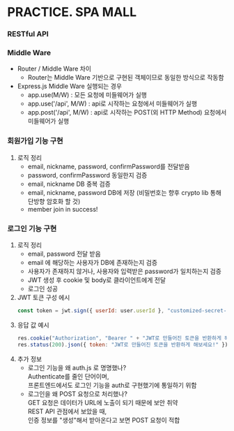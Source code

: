 # PRACTICE. SPA MALL

### RESTful API

### Middle Ware
   - Router / Middle Ware 차이
      * Router는 Middle Ware 기반으로 구현된 객체이므로 동일한 방식으로 작동함
   - Express.js Middle Ware 실행되는 경우
      * app.use(M/W) : 모든 요청에 미들웨어가 실행
      * app.use('/api', M/W) : api로 시작하는 요청에서 미들웨어가 실행
      * app.post('/api', M/W) : api로 시작하는 POST(외 HTTP Method) 요청에서 미들웨어가 실행

### 회원가입 기능 구현
   1. 로직 정리
      - email, nickname, password, confirmPassword를 전달받음
      - password, confirmPassword 동일한지 검증
      - email, nickname DB 중복 검증
      - email, nickname, password DB에 저장 (비밀번호는 향후 crypto lib 통해 단방향 암호화 할 것)
      - member join in success!

### 로그인 기능 구현
   1. 로직 정리
      - email, password 전달 받음
      - email 에 해당하는 사용자가 DB에 존재하는지 검증
      - 사용자가 존재하지 않거나, 사용자와 입력받은 password가 일치하는지 검증
      - JWT 생성 후 cookie 및 body로 클라이언트에게 전달
      - 로그인 성공
   2. JWT 토큰 구성 에시
      ``` javascript
      const token = jwt.sign({ userId: user.userId }, "customized-secret-key");
      ```
   3. 응답 값 예시
      ``` javascript
      res.cookie("Authorization", "Bearer " + "JWT로 만들어진 토큰을 반환하게 해보세요!");
      res.status(200).json({ token: "JWT로 만들어진 토큰을 반환하게 해보세요!" });
      ```
   4. 추가 정보
      - 로그인 기능을 왜 auth.js 로 명명했나?   
         Authenticate를 줄인 단어이며,   
         프론트엔드에서도 로그인 기능을 auth로 구현했기에 통일하기 위함
      - 로그인을 왜 POST 요청으로 처리했나?   
         GET 요청은 데이터가 URL에 노출이 되기 때문에 보안 취약   
         REST API 관점에서 보았을 때,   
         인증 정보를 "생성"해서 받아온다고 보면 POST 요청이 적합
